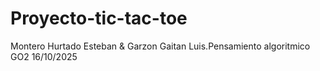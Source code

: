 # Proyecto-tic-tac-toe
Montero Hurtado Esteban & Garzon Gaitan Luis.Pensamiento algoritmico GO2  16/10/2025
